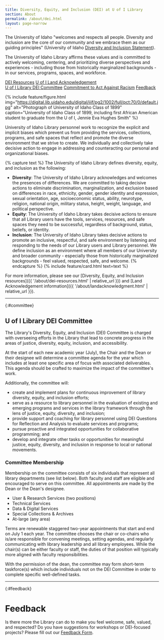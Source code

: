 ```yaml
---
title: Diversity, Equity, and Inclusion (DEI) at U of I Library 
section: About
permalink: /about/dei.html
layout: page-narrow
---
```


The University of Idaho "welcomes and respects all people. Diversity and inclusion are the core of our community and we embrace them as our guiding principles" (University of Idaho [Diversity and Inclusion Statement](https://www.uidaho.edu/diversity)). 

The University of Idaho Library affirms these values and is committed to actively welcoming, centering, and prioritizing diverse perspectives and experiences - including those from historically marginalized backgrounds - in our services, programs, spaces, and workforce. 

<div class="text-center mb-2">
<a href="{{ '/about/dei-resources.html' | relative_url }}" class="btn btn-secondary my-2 mx-1">DEI Resources</a>
<a href="{{ '/about/landacknowledgement.html' | relative_url }}" class="btn btn-secondary my-2 mx-1">U of I Land Acknowledgement</a>
</div>
<div class="text-center mb-4">
<a href="#committee" class="btn btn-secondary my-2 mx-1">U of I Library DEI Committee</a>
<a href="{{ '/about/commitment-to-act-against-racism.html' | relative_url }}" class="btn btn-secondary my-2 mx-1">Commitment to Act Against Racism</a>
<a href="#feedback" class="btn btn-secondary my-2 mx-1">Feedback</a>
</div>

{% include feature/figure.html img="https://digital.lib.uidaho.edu/digital/iiif/pg2/1002/full/pct:70/0/default.jpg" alt="Photograph of University of Idaho Class of 1899" caption="University of Idaho Class of 1899, including first African American student to graduate from the U of I, Jennie Eva Hughes Smith" %}

University of Idaho Library personnel work to recognize the explicit and implicit biases which prevent us from providing the services, collections, programs, and safe spaces that reflect and promote the diverse environment that we strive to create. 
We individually and collectively take decisive action to engage in addressing and counteracting our personal and organizational biases.

{% capture text %}
The University of Idaho Library defines diversity, equity, and inclusion as the following:
- **Diversity**: The University of Idaho Library acknowledges and welcomes the presences of differences. 
We are committed to taking decisive actions to eliminate discrimination, marginalization, and exclusion based on differences in race, ethnicity, gender, gender identity and expression, sexual orientation, age, socioeconomic status, ability, neurotype, religion, national origin, military status, height, weight, language, and political perspective.
- **Equity**: The University of Idaho Library takes decisive actions to ensure that all Library users have the tools, services, resources, and safe spaces they need to be successful, regardless of background, status, beliefs, or identity.
- **Inclusion**: The University of Idaho Library takes decisive actions to promote an inclusive, respectful, and safe environment by listening and responding to the needs of our Library users and Library personnel. 
We define inclusion as an environment where all members of our University and broader community - especially those from historically marginalized backgrounds - feel valued, respected, safe, and welcome.
{% endcapture %}
{% include feature/card.html text=text %}

For more information, please see our [Diversity, Equity, and Inclusion resources]({{ '/about/dei-resources.html' | relative_url }}) and [Land Acknowledgement information]({{ '/about/landacknowledgment.html' | relative_url }}).

---

{:#committee}
## U of I Library DEI Committee

The Library's Diversity, Equity, and Inclusion (DEI) Committee is charged with overseeing efforts in the Library that lead to concrete progress in the areas of justice, diversity, equity, inclusion, and accessibility.

At the start of each new academic year (July), the Chair and the Dean or their designee will determine a committee agenda for the year which includes at least one specific area of focus with associated deliverables. This agenda should be crafted to maximize the impact of the committee's work.

Additionally, the committee will:

- create and implement plans for continuous improvement of library diversity, equity, and inclusion efforts;
- serve as a resource to library personnel in the evaluation of existing and emerging programs and services in the library framework through the lens of justice, equity, diversity, and inclusion;
- provide support and coaching for library personnel using DEI Questions for Reflection and Analysis to evaluate services and programs;
- pursue proactive and integrated opportunities for collaborative programming; and
- develop and integrate other tasks or opportunities for meaningful justice, equity, diversity, and inclusion in response to local or national movements.

### Committee Membership

Membership on the committee consists of six individuals that represent all library departments (see list below). 
Both faculty and staff are eligible and encouraged to serve on this committee. 
All appointments are made by the Dean or the Dean's designee.

- User & Research Services (two positions)
- Technical Services
- Data & Digital Services
- Special Collections & Archives
- At-large (any area)

Terms are renewable staggered two-year appointments that start and end on July 1 each year. 
The committee chooses the chair or co-chairs who is/are responsible for convening meetings, setting agendas, and regularly communicating with library leadership and all library employees. 
While the chair(s) can be either faculty or staff, the duties of that position will typically more aligned with faculty responsibilities.

With the permission of the dean, the committee may form short-term taskforce(s) which include individuals not on the DEI Committee in order to complete specific well-defined tasks.

---

{:#feedback}
# Feedback

Is there more the Library can do to make you feel welcome, safe, valued, and respected? 
Do you have suggestions for workshops or DEI-focused projects? 
Please fill out our [Feedback Form](https://uidaho.co1.qualtrics.com/jfe/form/SV_cMupUXYPvvsDG1U).
